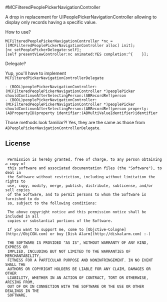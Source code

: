 #MCFilteredPeoplePickerNavigationController

A drop in replacement for UIPeoplePickerNavigationController allowing to display only records having a specific value.

How to use?

    MCFilteredPeoplePickerNavigationController *nc = [[MCFilteredPeoplePickerNavigationController alloc] init];
    [nc setPeoplePickerDelegate:self];
    [self presentViewController:nc animated:YES completion:^{    }];

Delegate?

Yup, you'll have to implement `MCFilteredPickerNavigationControllerDelegate`

	- (BOOL)peoplePickerNavigationController:(MCFilteredPeoplePickerNavigationController *)peoplePicker shouldContinueAfterSelectingPerson:(ABRecordRef)person
	- (BOOL)peoplePickerNavigationController:(MCFilteredPeoplePickerNavigationController *)peoplePicker shouldContinueAfterSelectingPerson:(ABRecordRef)person property:(ABPropertyID)property identifier:(ABMultiValueIdentifier)identifier
	
Those methods look familiar?! Yes, they are the same as those from `ABPeoplePickerNavigationControllerDelegate`.


License
---

```

 Permission is hereby granted, free of charge, to any person obtaining a copy of
 this software and associated documentation files (the "Software"), to deal in
 the Software without restriction, including without limitation the rights to
 use, copy, modify, merge, publish, distribute, sublicense, and/or sell copies
 of the Software, and to permit persons to whom the Software is furnished to do
 so, subject to the following conditions:
 
 The above copyright notice and this permission notice shall be included in all
 copies or substantial portions of the Software.
 
 If you want to support me, come to [Objctive-Cologne](http://ObjCGN.com) or buy [Disk Alarm](http://diskalarm.com) :-)
 
 THE SOFTWARE IS PROVIDED "AS IS", WITHOUT WARRANTY OF ANY KIND, EXPRESS OR
 IMPLIED, INCLUDING BUT NOT LIMITED TO THE WARRANTIES OF MERCHANTABILITY,
 FITNESS FOR A PARTICULAR PURPOSE AND NONINFRINGEMENT. IN NO EVENT SHALL THE
 AUTHORS OR COPYRIGHT HOLDERS BE LIABLE FOR ANY CLAIM, DAMAGES OR OTHER
 LIABILITY, WHETHER IN AN ACTION OF CONTRACT, TORT OR OTHERWISE, ARISING FROM,
 OUT OF OR IN CONNECTION WITH THE SOFTWARE OR THE USE OR OTHER DEALINGS IN THE
 SOFTWARE.
 
 ```
